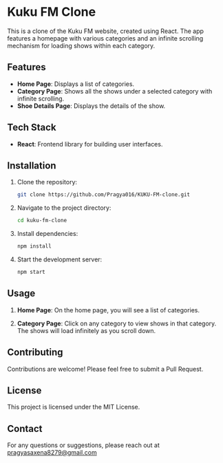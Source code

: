 # Kuku FM Clone

This is a clone of the Kuku FM website, created using React. The app features a homepage with various categories and an infinite scrolling mechanism for loading shows within each category.

## Features

- **Home Page**: Displays a list of categories.
- **Category Page**: Shows all the shows under a selected category with infinite scrolling.
- **Shoe Details Page**: Displays the details of the show.
  
## Tech Stack

- **React**: Frontend library for building user interfaces.

## Installation

1. Clone the repository:
    ```bash
    git clone https://github.com/Pragya016/KUKU-FM-clone.git
    ```

2. Navigate to the project directory:
    ```bash
    cd kuku-fm-clone
    ```

3. Install dependencies:
    ```bash
    npm install
    ```

4. Start the development server:
    ```bash
    npm start
    ```

## Usage

1. **Home Page**: On the home page, you will see a list of categories.

2. **Category Page**: Click on any category to view shows in that category. The shows will load infinitely as you scroll down.

## Contributing

Contributions are welcome! Please feel free to submit a Pull Request.

## License

This project is licensed under the MIT License.

## Contact

For any questions or suggestions, please reach out at pragyasaxena8279@gmail.com
